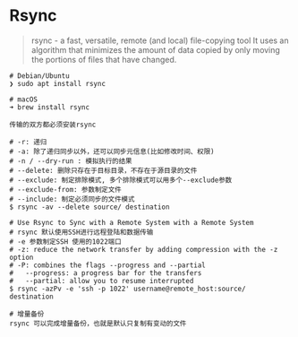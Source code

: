 # Rsync
> rsync - a fast, versatile, remote (and local) file-copying tool
> It uses an algorithm that minimizes the amount of data copied by only moving the portions of files that have changed.

```
# Debian/Ubuntu
❯ sudo apt install rsync

# macOS
➜ brew install rsync

传输的双方都必须安装rsync

# -r: 递归
# -a: 除了递归同步以外，还可以同步元信息(比如修改时间、权限)
# -n / --dry-run : 模拟执行的结果
# --delete: 删除只存在于目标目录，不存在于源目录的文件
# --exclude: 制定排除模式, 多个排除模式可以用多个--exclude参数
# --exclude-from: 参数制定文件
# --include: 制定必须同步的文件模式
$ rsync -av --delete source/ destination

# Use Rsync to Sync with a Remote System with a Remote System
# rsync 默认使用SSH进行远程登陆和数据传输
# -e 参数制定SSH 使用的1022端口
# -z: reduce the network transfer by adding compression with the -z option
# -P: combines the flags --progress and --partial
#   --progress: a progress bar for the transfers
#   --partial: allow you to resume interrupted
$ rsync -azPv -e 'ssh -p 1022' username@remote_host:source/ destination

# 增量备份
rsync 可以完成增量备份，也就是默认只复制有变动的文件
```
